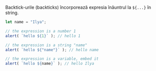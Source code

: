 
Backtick-urile (backticks) încorporează expresia înăuntrul la `${...}` în string.

```js run
let name = "Ilya";

// the expression is a number 1
alert( `hello ${1}` ); // hello 1

// the expression is a string "name"
alert( `hello ${"name"}` ); // hello name

// the expression is a variable, embed it
alert( `hello ${name}` ); // hello Ilya
```
